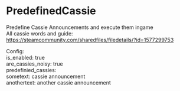 # PredefinedCassie
Predefine Cassie Announcements and execute them ingame<br/>
All cassie words and guide: <br/>
https://steamcommunity.com/sharedfiles/filedetails/?id=1577299753<br/>

Config:<br/>
  is_enabled: true<br/>
  are_cassies_noisy: true<br/>
  predefinied_cassies:<br/>
    sometext: cassie announcement<br/>
    anothertext: another cassie announcement<br/>
